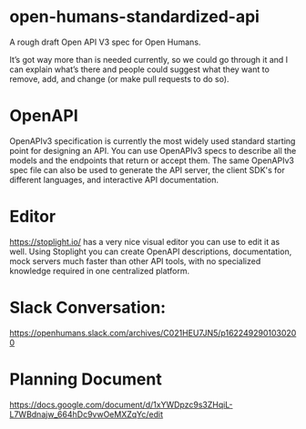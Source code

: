 # open-humans-standardized-api

A rough draft Open API V3 spec for Open Humans.

It’s got way more than is needed currently, so we could go through it and I can explain what’s there and people could suggest what they want to remove, add, and change (or make pull requests to do so). 

# OpenAPI

OpenAPIv3 specification is currently the most widely used standard starting point for designing an API.  You can use OpenAPIv3 specs to describe all the models and the endpoints that return or accept them.  The same OpenAPIv3 spec file can also be used to generate the API server, the client SDK's for different languages,  and interactive API documentation.

# Editor

https://stoplight.io/ has a very nice visual editor you can use to edit it as well. Using Stoplight you can create OpenAPI descriptions, documentation, mock servers much faster than other API tools, with no specialized knowledge required in one centralized platform. 

# Slack Conversation:
https://openhumans.slack.com/archives/C021HEU7JN5/p1622492901030200

# Planning Document
https://docs.google.com/document/d/1xYWDpzc9s3ZHqiL-L7WBdnajw_664hDc9vwOeMXZqYc/edit
